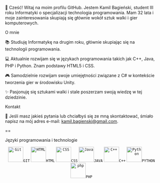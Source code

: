 
👋 Cześć! Witaj na moim profilu GitHub. Jestem Kamil Bagieński, student III roku Informatyki o specjalizacji technologia programowania. 
Mam 32 lata i moje zainteresowania skupiają się głównie wokół sztuk walki i gier komputerowych.


O mnie

📚 Studiuję Informatykę na drugim roku, głównie skupiając się na technologii programowania.

💻 Aktualnie rozwijam się w językach programowania takich jak C++, Java, PHP i Python. Znam podstawy HTML5 i CSS.

🎮 Samodzielnie rozwijam swoje umiejętności związane z C# w kontekście tworzenia gier w środowisku Unity.

✨ Pasjonuję się sztukami walki i stale poszerzam swoją wiedzę w tej dziedzinie.


Kontakt

📧 Jeśli masz jakieś pytania lub chciałbyś się ze mną skontaktować, śmiało napisz na mój adres e-mail: kamil.bagienski@gmail.com.



==

Języki programowania i technologie

<div align="center">
	<code><img width="50" src="https://user-images.githubusercontent.com/25181517/192108372-f71d70ac-7ae6-4c0d-8395-51d8870c2ef0.png" alt="Git" title="Git"/>GIT</code>
	<code><img width="50" src="https://user-images.githubusercontent.com/25181517/192158954-f88b5814-d510-4564-b285-dff7d6400dad.png" alt="HTML" title="HTML"/>HTML</code>
	<code><img width="50" src="https://user-images.githubusercontent.com/25181517/183898674-75a4a1b1-f960-4ea9-abcb-637170a00a75.png" alt="CSS" title="CSS"/>CSS</code>
	<code><img width="50" src="https://user-images.githubusercontent.com/25181517/117201156-9a724800-adec-11eb-9a9d-3cd0f67da4bc.png" alt="Java" title="Java"/>JAVA</code>
	<code><img width="50" src="https://user-images.githubusercontent.com/25181517/192106073-90fffafe-3562-4ff9-a37e-c77a2da0ff58.png" alt="C++" title="C++"/>C++</code>
	<code><img width="50" src="https://user-images.githubusercontent.com/25181517/183423507-c056a6f9-1ba8-4312-a350-19bcbc5a8697.png" alt="Python" title="Python"/>PYTHON</code>
	<code><img width="50" src="https://user-images.githubusercontent.com/25181517/183570228-6a040b9f-3ddf-47a2-a201-743121dac664.png" alt="php" title="php"/>PHP</code>
</div>



